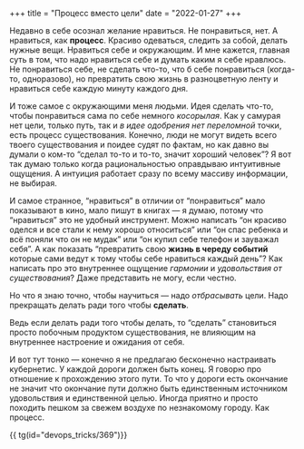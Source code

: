 +++
title = "Процесс вместо цели"
date = "2022-01-27"
+++

Недавно в себе осознал желание нравиться. Не понравиться, нет. А нравиться, как **процесс**. 
Красиво одеваться, следить за собой, делать нужные вещи. Нравиться себе и окружающим. И мне кажется, главная суть в том, что надо нравиться себе и думать каким я себе нравлюсь. Не понравиться себе, не сделать что-то, что б себе понравиться (когда-то, одноразово), но превратить свою жизнь в разноцветную ленту и нравиться себе каждую минуту каждого дня. 

И тоже самое с окружающими меня людьми. Идея сделать что-то, чтобы понравиться сама по себе немного *косорылая*. Как у самурая нет цели, только путь, так и *в идее одобрения нет переломной* точки, есть процесс существования. Конечно, люди не могут видеть всего твоего существования и поидее судят по фактам, но как давно вы думали о ком-то “сделал то-то и то-то, значит хороший человек”? Я вот так думаю только когда рациональностью оправдываю интуитивные ощущения. А интуиция работает сразу по всему массиву информации, не выбирая. 

И самое странное, “нравиться” в отличии от “понравиться” мало показывают в кино, мало пишут в книгах — я думаю, потому что “нравиться” это не удобный инструмент. Можно написать “он красиво оделся и все стали к нему хорошо относиться” или “он спас ребенка и всё поняли что он не мудак” или “он купил себе телефон и зауважал себя”. А как показать “превратить свою **жизнь в череду событий** которые сами ведут к тому чтобы себе нравиться каждый день”? Как написать про это внутреннее ощущение *гармонии* и *удовольствия от существования*? Даже представить не могу, если честно. 

Но что я знаю точно, чтобы научиться — надо *отбрасывать* цели. Надо прекращать делать ради того чтобы **сделать**. 

Ведь если делать ради того чтобы делать, то “сделать” становиться просто побочным продуктом существования, не влияющим на внутреннее настроение и ожидания от себя. 

И вот тут тонко — конечно я не предлагаю бесконечно настраивать кубернетис. У каждой дороги должен быть конец. Я говорю про отношение к прохождению этого пути. То что у дороги есть окончание не значит что окончание пути должно быть единственным источником удовольствия и единственной целью. Иногда приятно и просто походить пешком за свежем воздухе по незнакомому городу. Как процесс.

{{ tg(id="devops_tricks/369")}}